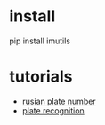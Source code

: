 

# install
pip install imutils


# tutorials
- [rusian plate number ](https://towardsdatascience.com/russian-car-plate-detection-with-opencv-and-tesseractocr-dce3d3f9ff5c)
- [plate recognition](https://heartbeat.fritz.ai/license-plate-recognition-detection-and-plate-number-extraction-on-ios-827035bffa41)
